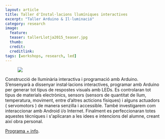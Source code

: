 ```yaml
---
layout: article
title: Taller d'Instal·lacions llumíniques interactives
excerpt: "Taller Arduino & Il·luminació"
category: research
image: 
  feature: 
  teaser: tallerLlotja2015_teaser.jpg
  thumb: 
  credit: 
  creditlink: 
tags: [workshops, research, led]
---
```


<figure class="half">
	<img src="https://farm6.staticflickr.com/5512/9949711124_176556ee85_z.jpg">
</figure>

Construcció de lluminària interactiva i programació amb Arduino. S’ensenyarà a dissenyar instal·lacions interactives, programar amb Arduino per generar tot tipus de respostes visuals amb LEDs. Es controlaran tot tipus de materials electrònics, sensors (sensors de quantitat de llum, temperatura, moviment, entre d’altres acticions físiques) i alguns actuadors ( servomotors ) de manera senzilla i accessible. També investigarem com interaccionar amb Android i/o Internet. Finalment es perfeccionaran totes aquestes tècniques i s'aplicaran a les idees e intencions del alumne, creant així obra personal.

[Programa + info](http://www.llotja.cat/pages/page.php?numh=2&numv=10&numsv=1&numssv=0&numsssv=0&cat=41&lan=1 "Llotja primavera workshops").